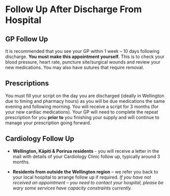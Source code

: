 # Follow Up After Discharge From Hospital

## GP Follow Up

It is recommended that you see your GP within 1 week – 10 days following discharge. **You must make this appointment yourself.** This is to check your blood pressure, heart rate, puncture site/surgical wounds and review your new medications. You may also have sutures that require removal.

## Prescriptions

You must fill your script on the day you are discharged (ideally in Wellington due to timing and pharmacy hours) as you will be due medications the same evening and following morning. You will receive a script for 3 months (for your new cardiac medications). Your GP will need to complete the repeat prescription for you **prior to** you finishing your supply and will continue to manage your prescription going forward.

## Cardiology Follow Up

- **Wellington, Kāpiti & Porirua residents** - you will receive a letter in the mail with details of your Cardiology Clinic follow up, typically around 3 months.

- **Residents from outside the Wellington region** – we refer you back to your local hospital to arrange follow up if required. *If you have not received an appointment – you need to contact your hospital, please be wary some services have capacity constraints currently.*